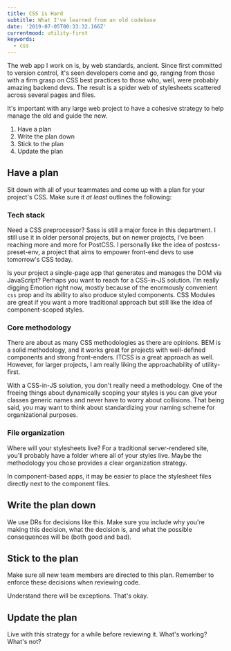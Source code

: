 ```yaml
---
title: CSS is Hard
subtitle: What I've learned from an old codebase
date: '2019-07-05T00:33:32.166Z'
currentmood: utility-first
keywords:
  - css
---
```


The web app I work on is, by web standards, ancient. Since first committed to version control, it's seen developers come and go, ranging from those with a firm grasp on CSS best practices to those who, well, were probably amazing backend devs. The result is a spider web of stylesheets scattered across several pages and files.

It's important with any large web project to have a cohesive strategy to help manage the old and guide the new.

1. Have a plan
2. Write the plan down
3. Stick to the plan
4. Update the plan

## Have a plan

Sit down with all of your teammates and come up with a plan for your project's CSS. Make sure it _at least_ outlines the following:

### Tech stack

Need a CSS preprocessor? Sass is still a major force in this department. I still use it in older personal projects, but on newer projects, I've been reaching more and more for PostCSS. I personally like the idea of postcss-preset-env, a project that aims to empower front-end devs to use tomorrow's CSS today.

Is your project a single-page app that generates and manages the DOM via JavaScript? Perhaps you want to reach for a CSS-in-JS solution. I'm really digging Emotion right now, mostly because of the enormously convenient `css` prop and its ability to also produce styled components. CSS Modules are great if you want a more traditional approach but still like the idea of component-scoped styles.

### Core methodology

There are about as many CSS methodologies as there are opinions. BEM is a solid methodology, and it works great for projects with well-defined components and strong front-enders. ITCSS is a great approach as well. However, for larger projects, I am really liking the approachability of utility-first.

With a CSS-in-JS solution, you don't really need a methodology. One of the freeing things about dynamically scoping your styles is you can give your classes generic names and never have to worry about collisions. That being said, you may want to think about standardizing your naming scheme for organizational purposes.

### File organization

Where will your stylesheets live? For a traditional server-rendered site, you'll probably have a folder where all of your styles live. Maybe the methodology you chose provides a clear organization strategy.

In component-based apps, it may be easier to place the stylesheet files directly next to the component files.

## Write the plan down

We use DRs for decisions like this. Make sure you include why you're making this decision, what the decision is, and what the possible consequences will be (both good and bad).

## Stick to the plan

Make sure all new team members are directed to this plan. Remember to enforce these decisions when reviewing code.

Understand there will be exceptions. That's okay.

## Update the plan

Live with this strategy for a while before reviewing it. What's working? What's not?
